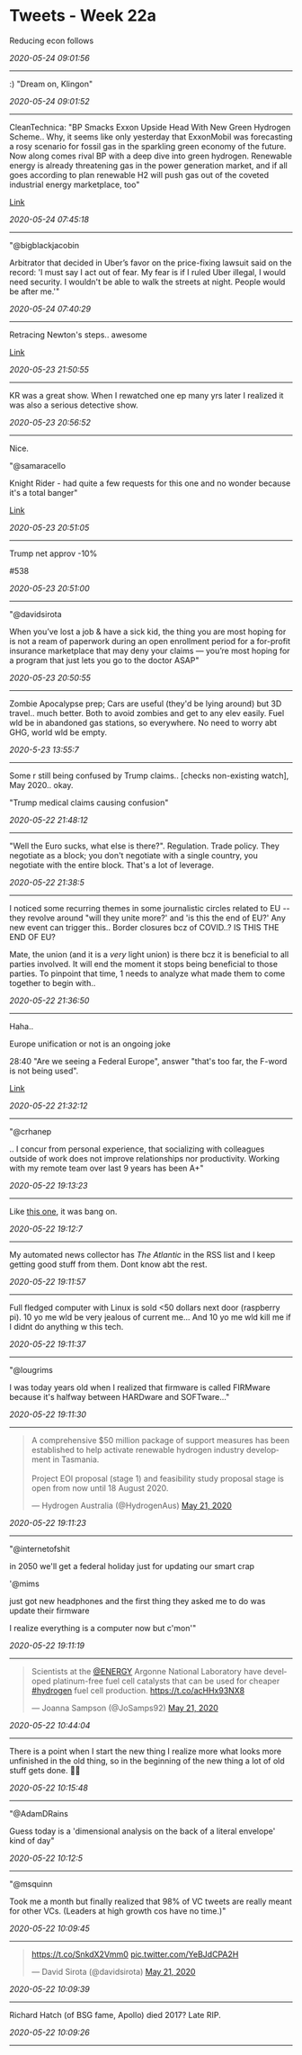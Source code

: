 # Tweets - Week 22a

Reducing econ follows

*2020-05-24 09:01:56*

---

:) "Dream on, Klingon" 


*2020-05-24 09:01:52*

---

CleanTechnica: "BP Smacks Exxon Upside Head With New Green Hydrogen
Scheme.. Why, it seems like only yesterday that ExxonMobil was
forecasting a rosy scenario for fossil gas in the sparkling green
economy of the future. Now along comes rival BP with a deep dive into
green hydrogen. Renewable energy is already threatening gas in the
power generation market, and if all goes according to plan renewable
H2 will push gas out of the coveted industrial energy marketplace,
too"

[Link](https://cleantechnica.com/2020/05/18/bp-smacks-exxon-upside-head-with-new-green-hydrogen-scheme)

*2020-05-24 07:45:18*

---

"@bigblackjacobin

Arbitrator that decided in Uber’s favor on the price-fixing lawsuit
said on the record: 'I must say I act out of fear. My fear is if I
ruled Uber illegal, I would need security. I wouldn't be able to walk
the streets at night. People would be after me.'"

*2020-05-24 07:40:29*

---

Retracing Newton's steps.. awesome

[Link](https://youtu.be/M6g-sR-lRCU?t=175)

*2020-05-23 21:50:55*

---

KR was a great show. When I rewatched one ep many yrs later I realized
it was also a serious detective show.

*2020-05-23 20:56:52*

---

Nice. 

"@samaracello

Knight Rider - had quite a few requests for this one and no wonder
because it's a total banger"

[Link](https://twitter.com/samaracello/status/1264211335425990657)

*2020-05-23 20:51:05*

---

Trump net approv -10%

\#538

*2020-05-23 20:51:00*

---

"@davidsirota

When you’ve lost a job & have a sick kid, the thing you are most
hoping for is not a ream of paperwork during an open enrollment period
for a for-profit insurance marketplace that may deny your claims —
you’re most hoping for a program that just lets you go to the doctor
ASAP"

*2020-05-23 20:50:55*

---

Zombie Apocalypse prep; Cars are useful (they'd be lying around) but
3D travel.. much better.  Both to avoid zombies and get to any elev
easily. Fuel wld be in abandoned gas stations, so everywhere. No need
to worry abt GHG, world wld be empty.

*2020-5-23 13:55:7*

---

Some r still being confused by Trump claims.. [checks non-existing
watch], May 2020.. okay.

"Trump medical claims causing confusion"

*2020-05-22 21:48:12*

---

"Well the Euro sucks, what else is there?". Regulation. Trade
policy. They negotiate as a block; you don't negotiate with a single
country, you negotiate with the entire block. That's a lot of
leverage.

*2020-05-22 21:38:5*

---

I noticed some recurring themes in some journalistic circles related
to EU -- they revolve around "will they unite more?' and 'is this the
end of EU?'  Any new event can trigger this..  Border closures bcz of
COVID..?  IS THIS THE END OF EU?

Mate, the union (and it is a *very* light union) is there bcz it is
beneficial to all parties involved. It will end the moment it stops
being beneficial to those parties. To pinpoint that time, 1 needs to
analyze what made them to come together to begin with..

*2020-05-22 21:36:50*

---

Haha..

Europe unification or not is an ongoing joke 

28:40 "Are we seeing a Federal Europe", answer "that's too far, the
F-word is not being used".

[Link](https://www.youtube.com/watch?v=vghm8fT9qXU)

*2020-05-22 21:32:12*

---

"@crhanep

.. I concur from personal experience, that socializing with colleagues
outside of work does not improve relationships nor
productivity. Working with my remote team over last 9 years has been
A+"

*2020-05-22 19:13:23*

---

Like [this one](https://muratk3n.github.io/thirdwave/en/2020/03/monolith.html),
it was bang on. 

*2020-05-22 19:12:7*

---

My automated news collector has *The Atlantic* in the RSS list and I
keep getting good stuff from them. Dont know abt the rest.

*2020-05-22 19:11:57*

---

Full fledged computer with Linux is sold <50 dollars next door
(raspberry pi). 10 yo me wld be very jealous of current me... And 10
yo me wld kill me if I didnt do anything w this tech.

*2020-05-22 19:11:37*

---

"@lougrims

I was today years old when I realized that firmware is called FIRMware
because it's halfway between HARDware and SOFTware..."

*2020-05-22 19:11:30*

---

<blockquote class="twitter-tweet"><p lang="en" dir="ltr">A comprehensive $50 million package of support measures has been established to help activate renewable hydrogen industry development in Tasmania.<br><br>Project EOI proposal (stage 1) and feasibility study proposal stage is open from now until 18 August 2020.</p>&mdash; Hydrogen Australia (@HydrogenAus) <a href="https://twitter.com/HydrogenAus/status/1263613596015095809?ref_src=twsrc%5Etfw">May 21, 2020</a></blockquote> <script async src="https://platform.twitter.com/widgets.js" charset="utf-8"></script>

*2020-05-22 19:11:23*

---

"@internetofshit

in 2050 we'll get a federal holiday just for updating our smart crap

'@mims

just got new headphones and the first thing they asked me to do was
update their firmware

I realize everything is a computer now but c'mon'"

*2020-05-22 19:11:19*

---

<blockquote class="twitter-tweet"><p lang="en" dir="ltr">Scientists at the <a href="https://twitter.com/ENERGY?ref_src=twsrc%5Etfw">@ENERGY</a> Argonne National Laboratory have developed platinum-free fuel cell catalysts that can be used for cheaper <a href="https://twitter.com/hashtag/hydrogen?src=hash&amp;ref_src=twsrc%5Etfw">#hydrogen</a> fuel cell production. <a href="https://t.co/acHHx93NX8">https://t.co/acHHx93NX8</a></p>&mdash; Joanna Sampson (@JoSamps92) <a href="https://twitter.com/JoSamps92/status/1263404508945747971?ref_src=twsrc%5Etfw">May 21, 2020</a></blockquote> <script async src="https://platform.twitter.com/widgets.js" charset="utf-8"></script>

*2020-05-22 10:44:04*

---

There is a point when I start the new thing I realize more what looks
more unfinished in the old thing, so in the beginning of the new
thing a lot of old stuff gets done. 🤷‍♂️

*2020-05-22 10:15:48*

---

"@AdamDRains

Guess today is a 'dimensional analysis on the back of a literal
envelope' kind of day"

*2020-05-22 10:12:5*

---

"@msquinn

Took me a month but finally realized that 98% of VC tweets are really
meant for other VCs. (Leaders at high growth cos have no time.)"

*2020-05-22 10:09:45*

---

<blockquote class="twitter-tweet"><p lang="und" dir="ltr"><a href="https://t.co/SnkdX2Vmm0">https://t.co/SnkdX2Vmm0</a> <a href="https://t.co/YeBJdCPA2H">pic.twitter.com/YeBJdCPA2H</a></p>&mdash; David Sirota (@davidsirota) <a href="https://twitter.com/davidsirota/status/1263559188346617858?ref_src=twsrc%5Etfw">May 21, 2020</a></blockquote> <script async src="https://platform.twitter.com/widgets.js" charset="utf-8"></script>

*2020-05-22 10:09:39*

---

Richard Hatch (of BSG fame, Apollo) died 2017? Late RIP.

*2020-05-22 10:09:26*

---

